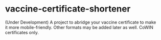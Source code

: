 # vaccine-certificate-shortener
(Under Development) A project to abridge your vaccine certificate to make it more mobile-friendly. Other formats may be added later as well. CoWIN certificates only.
